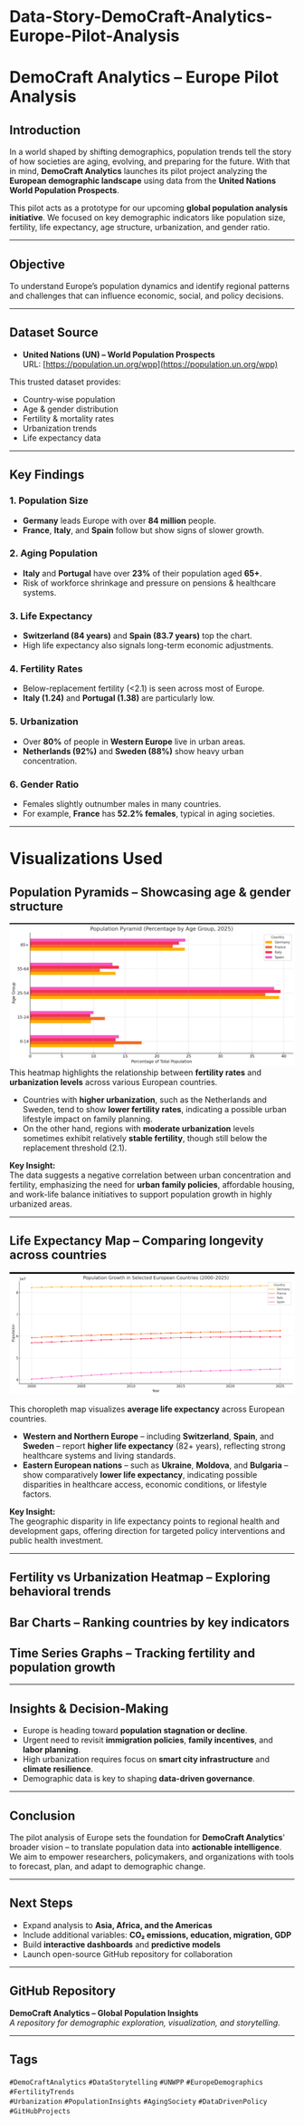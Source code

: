 # Data-Story-DemoCraft-Analytics-Europe-Pilot-Analysis


# DemoCraft Analytics – Europe Pilot Analysis

## Introduction

In a world shaped by shifting demographics, population trends tell the story of how societies are aging, evolving, and preparing for the future. With that in mind, **DemoCraft Analytics** launches its pilot project analyzing the **European demographic landscape** using data from the **United Nations World Population Prospects**.

This pilot acts as a prototype for our upcoming **global population analysis initiative**. We focused on key demographic indicators like population size, fertility, life expectancy, age structure, urbanization, and gender ratio.

---

## Objective

To understand Europe’s population dynamics and identify regional patterns and challenges that can influence economic, social, and policy decisions.

---

## Dataset Source

- **United Nations (UN) – World Population Prospects**  
  URL: [https://population.un.org/wpp](https://population.un.org/wpp)

This trusted dataset provides:
- Country-wise population
- Age & gender distribution
- Fertility & mortality rates
- Urbanization trends
- Life expectancy data

---

## Key Findings

### 1. Population Size
- **Germany** leads Europe with over **84 million** people.
- **France**, **Italy**, and **Spain** follow but show signs of slower growth.

### 2. Aging Population
- **Italy** and **Portugal** have over **23%** of their population aged **65+**.
- Risk of workforce shrinkage and pressure on pensions & healthcare systems.

### 3. Life Expectancy
- **Switzerland (84 years)** and **Spain (83.7 years)** top the chart.
- High life expectancy also signals long-term economic adjustments.

### 4. Fertility Rates
- Below-replacement fertility (<2.1) is seen across most of Europe.
- **Italy (1.24)** and **Portugal (1.38)** are particularly low.

### 5. Urbanization
- Over **80%** of people in **Western Europe** live in urban areas.
- **Netherlands (92%)** and **Sweden (88%)** show heavy urban concentration.

### 6. Gender Ratio
- Females slightly outnumber males in many countries.
- For example, **France** has **52.2% females**, typical in aging societies.

---

# Visualizations Used

## **Population Pyramids** – Showcasing age & gender structure
![Europe Demographic Heatmap](https://github.com/almazid82/Data-Story-DemoCraft-Analytics-Europe-Pilot-Analysis/blob/main/Screenshot_20250418-170645%7E2.png?raw=true)
This heatmap highlights the relationship between **fertility rates** and **urbanization levels** across various European countries.  
- Countries with **higher urbanization**, such as the Netherlands and Sweden, tend to show **lower fertility rates**, indicating a possible urban lifestyle impact on family planning.
- On the other hand, regions with **moderate urbanization** levels sometimes exhibit relatively **stable fertility**, though still below the replacement threshold (2.1).

**Key Insight:**  
The data suggests a negative correlation between urban concentration and fertility, emphasizing the need for **urban family policies**, affordable housing, and work-life balance initiatives to support population growth in highly urbanized areas.

___


## **Life Expectancy Map** – Comparing longevity across countries
![Life Expectancy Map](https://github.com/almazid82/Data-Story-DemoCraft-Analytics-Europe-Pilot-Analysis/blob/main/Screenshot_20250418-170653%7E2.png?raw=true)

This choropleth map visualizes **average life expectancy** across European countries.  
- **Western and Northern Europe** – including **Switzerland**, **Spain**, and **Sweden** – report **higher life expectancy** (82+ years), reflecting strong healthcare systems and living standards.
- **Eastern European nations** – such as **Ukraine**, **Moldova**, and **Bulgaria** – show comparatively **lower life expectancy**, indicating possible disparities in healthcare access, economic conditions, or lifestyle factors.

**Key Insight:**  
The geographic disparity in life expectancy points to regional health and development gaps, offering direction for targeted policy interventions and public health investment.

___ 








##  **Fertility vs Urbanization Heatmap** – Exploring behavioral trends
## **Bar Charts** – Ranking countries by key indicators
##  **Time Series Graphs** – Tracking fertility and population growth

---

## Insights & Decision-Making

- Europe is heading toward **population stagnation or decline**.
- Urgent need to revisit **immigration policies**, **family incentives**, and **labor planning**.
- High urbanization requires focus on **smart city infrastructure** and **climate resilience**.
- Demographic data is key to shaping **data-driven governance**.

---

## Conclusion

The pilot analysis of Europe sets the foundation for **DemoCraft Analytics**' broader vision – to translate population data into **actionable intelligence**. We aim to empower researchers, policymakers, and organizations with tools to forecast, plan, and adapt to demographic change.

---

## Next Steps

- Expand analysis to **Asia, Africa, and the Americas**
- Include additional variables: **CO₂ emissions, education, migration, GDP**
- Build **interactive dashboards** and **predictive models**
- Launch open-source GitHub repository for collaboration

---

## GitHub Repository 

**DemoCraft Analytics – Global Population Insights**  
_A repository for demographic exploration, visualization, and storytelling._

---

## Tags

`#DemoCraftAnalytics` `#DataStorytelling` `#UNWPP` `#EuropeDemographics` `#FertilityTrends`  
`#Urbanization` `#PopulationInsights` `#AgingSociety` `#DataDrivenPolicy` `#GitHubProjects`
